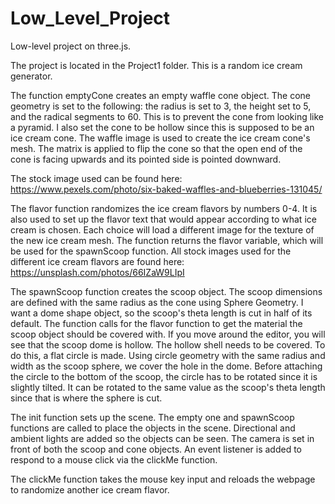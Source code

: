 # Low_Level_Project
Low-level project on three.js.


The project is located in the Project1 folder. This is a random ice cream generator.

The function emptyCone creates an empty waffle cone object. The cone geometry is set to the following: the radius is set to 3, the height set to 5, and the radical segments to 60. This is to prevent the cone from looking like a pyramid. I also set the cone to be hollow since this is supposed to be an ice cream cone. The waffle image is used to create the ice cream cone's mesh. The matrix is applied to flip the cone so that the open end of the cone is facing upwards and its pointed side is pointed downward.  

The stock image used can be found here: https://www.pexels.com/photo/six-baked-waffles-and-blueberries-131045/

The flavor function randomizes the ice cream flavors by numbers 0-4. It is also used to set up the flavor text that would appear according to what ice cream is chosen. Each choice will load a different image for the texture of the new ice cream mesh. The function returns the flavor variable, which will be used for the spawnScoop function.
All stock images used for the different ice cream flavors are found here: https://unsplash.com/photos/66IZaW9LIpI

The spawnScoop function creates the scoop object. The scoop dimensions are defined with the same radius as the cone using Sphere Geometry. I want a dome shape object, so the scoop's theta length is cut in half of its default. The function calls for the flavor function to get the material the scoop object should be covered with. If you move around the editor, you will see that the scoop dome is hollow. The hollow shell needs to be covered. To do this, a flat circle is made. Using circle geometry with the same radius and width as the scoop sphere, we cover the hole in the dome. Before attaching the circle to the bottom of the scoop, the circle has to be rotated since it is slightly tilted. It can be rotated to the same value as the scoop's theta length since that is where the sphere is cut. 

The init function sets up the scene. The empty one and spawnScoop functions are called to place the objects in the scene. Directional and ambient lights are added so the objects can be seen. The camera is set in front of both the scoop and cone objects. An event listener is added to respond to a mouse click via the clickMe function.

The clickMe function takes the mouse key input and reloads the webpage to randomize another ice cream flavor. 




